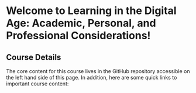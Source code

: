# Welcome to  Learning in the Digital Age: Academic, Personal, and Professional Considerations!

## Course Details

The core content for this course lives in the GitHub repository accessible
on the left hand side of this page. In addition, here are some quick links
to important course content:


